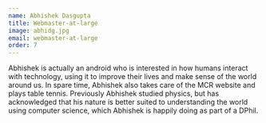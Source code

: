 ```yaml
---
name: Abhishek Dasgupta
title: Webmaster-at-large
image: abhidg.jpg
email: webmaster-at-large
order: 7
---
```


Abhishek is actually an android who is interested in how humans interact
with technology, using it to improve their lives and make sense of the
world around us. In spare time, Abhishek also takes care of the MCR website
and plays table tennis. Previously Abhishek studied physics, but has
acknowledged that his nature is better suited to understanding the world
using computer science, which Abhishek is happily doing as part of a DPhil.
